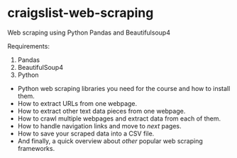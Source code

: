 # craigslist-web-scraping
Web  scraping using Python Pandas and Beautifulsoup4

Requirements:
1. Pandas
2. BeautifulSoup4
3. Python 

- Python web scraping libraries you need for the course and how to install them.
 - How to extract URLs from one webpage.
 - How to extract other text data pieces from one webpage.
 - How to crawl multiple webpages and extract data from each of them.
 - How to handle navigation links and move to *next* pages.
 - How to save your scraped data into a CSV file.
 - And finally, a quick overview about *other* popular web scraping frameworks.
